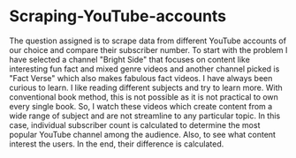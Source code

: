 # Scraping-YouTube-accounts
The question assigned is to scrape data from different YouTube accounts of our choice and compare their subscriber number. To start with the problem I have selected a channel "Bright Side" that focuses on content like interesting fun fact and mixed genre videos and another channel picked is "Fact Verse" which also makes fabulous fact videos. I have always been curious to learn. I like reading different subjects and try to learn more. With conventional book method, this is not possible as it is not practical to own every single book. So, I watch these videos which create content from a wide range of subject and are not streamline to any particular topic. In this case, individual subscriber count is calculated to determine the most popular YouTube channel among the audience. Also, to see what content interest the users. In the end, their difference is calculated.
